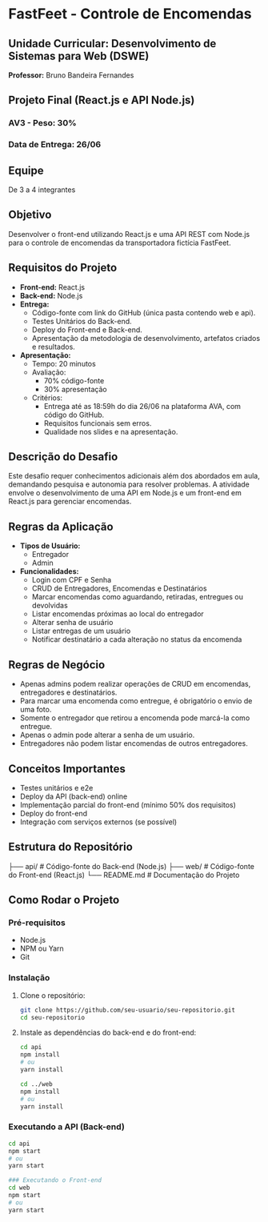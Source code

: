 # FastFeet - Controle de Encomendas

## Unidade Curricular: Desenvolvimento de Sistemas para Web (DSWE)
**Professor:** Bruno Bandeira Fernandes

## Projeto Final (React.js e API Node.js)
### AV3 - Peso: 30%
### Data de Entrega: 26/06

## Equipe
De 3 a 4 integrantes

## Objetivo
Desenvolver o front-end utilizando React.js e uma API REST com Node.js para o controle de encomendas da transportadora fictícia FastFeet.

## Requisitos do Projeto
- **Front-end:** React.js
- **Back-end:** Node.js
- **Entrega:**
  - Código-fonte com link do GitHub (única pasta contendo web e api).
  - Testes Unitários do Back-end.
  - Deploy do Front-end e Back-end.
  - Apresentação da metodologia de desenvolvimento, artefatos criados e resultados.
- **Apresentação:**
  - Tempo: 20 minutos
  - Avaliação: 
    - 70% código-fonte
    - 30% apresentação
  - Critérios:
    - Entrega até as 18:59h do dia 26/06 na plataforma AVA, com código do GitHub.
    - Requisitos funcionais sem erros.
    - Qualidade nos slides e na apresentação.

## Descrição do Desafio
Este desafio requer conhecimentos adicionais além dos abordados em aula, demandando pesquisa e autonomia para resolver problemas. A atividade envolve o desenvolvimento de uma API em Node.js e um front-end em React.js para gerenciar encomendas.

## Regras da Aplicação
- **Tipos de Usuário:**
  - Entregador
  - Admin
- **Funcionalidades:**
  - Login com CPF e Senha
  - CRUD de Entregadores, Encomendas e Destinatários
  - Marcar encomendas como aguardando, retiradas, entregues ou devolvidas
  - Listar encomendas próximas ao local do entregador
  - Alterar senha de usuário
  - Listar entregas de um usuário
  - Notificar destinatário a cada alteração no status da encomenda

## Regras de Negócio
- Apenas admins podem realizar operações de CRUD em encomendas, entregadores e destinatários.
- Para marcar uma encomenda como entregue, é obrigatório o envio de uma foto.
- Somente o entregador que retirou a encomenda pode marcá-la como entregue.
- Apenas o admin pode alterar a senha de um usuário.
- Entregadores não podem listar encomendas de outros entregadores.

## Conceitos Importantes
- Testes unitários e e2e
- Deploy da API (back-end) online
- Implementação parcial do front-end (mínimo 50% dos requisitos)
- Deploy do front-end
- Integração com serviços externos (se possível)

## Estrutura do Repositório
├── api/ # Código-fonte do Back-end (Node.js)
├── web/ # Código-fonte do Front-end (React.js)
└── README.md # Documentação do Projeto


## Como Rodar o Projeto

### Pré-requisitos
- Node.js
- NPM ou Yarn
- Git

### Instalação
1. Clone o repositório:
    ```sh
    git clone https://github.com/seu-usuario/seu-repositorio.git
    cd seu-repositorio
    ```

2. Instale as dependências do back-end e do front-end:
    ```sh
    cd api
    npm install
    # ou
    yarn install
    
    cd ../web
    npm install
    # ou
    yarn install
    ```

### Executando a API (Back-end)
```sh
cd api
npm start
# ou
yarn start

### Executando o Front-end
cd web
npm start
# ou
yarn start
